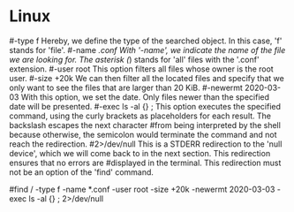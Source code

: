 # Linux

#-type f	Hereby, we define the type of the searched object. In this case, 'f' stands for 'file'.
#-name *.conf	With '-name', we indicate the name of the file we are looking for. The asterisk (*) stands for 'all' files with the '.conf' extension.
#-user root	This option filters all files whose owner is the root user.
#-size +20k	We can then filter all the located files and specify that we only want to see the files that are larger than 20 KiB.
#-newermt 2020-03-03	With this option, we set the date. Only files newer than the specified date will be presented.
#-exec ls -al {} \;	This option executes the specified command, using the curly brackets as placeholders for each result. The backslash escapes the next character #from being interpreted by the shell because otherwise, the semicolon would terminate the command and not reach the redirection.
#2>/dev/null	This is a STDERR redirection to the 'null device', which we will come back to in the next section. This redirection ensures that no errors are #displayed in the terminal. This redirection must not be an option of the 'find' command.


#find / -type f -name *.conf -user root -size +20k -newermt 2020-03-03 -exec ls -al {} \; 2>/dev/null
